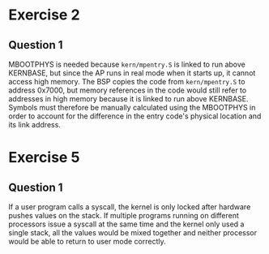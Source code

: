 # Exercise 2
## Question 1
MBOOTPHYS is needed because `kern/mpentry.S` is linked to run above KERNBASE, but since the AP runs in real mode when it
starts up, it cannot access high memory. The BSP copies the code from `kern/mpentry.S` to address 0x7000, but memory
references in the code would still refer to addresses in high memory because it is linked to run above KERNBASE. Symbols
must therefore be manually calculated using the MBOOTPHYS in order to account for the difference in the entry code's
physical location and its link address.

# Exercise 5
## Question 1
If a user program calls a syscall, the kernel is only locked after hardware pushes values on the stack. If multiple
programs running on different processors issue a syscall at the same time and the kernel only used a single stack, all
the values would be mixed together and neither processor would be able to return to user mode correctly. 
